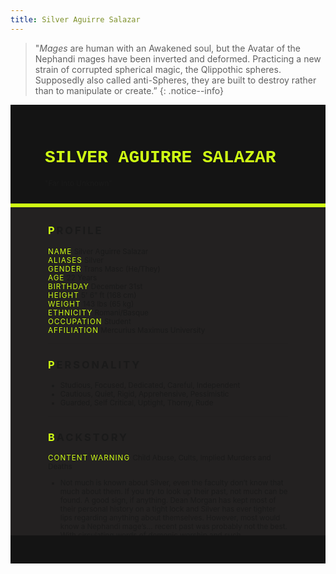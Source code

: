 ```yaml
---
title: Silver Aguirre Salazar
---
```


>  "*Mages* are human with an Awakened soul, but the Avatar of the Nephandi mages have been inverted and deformed. Practicing a new strain of corrupted spherical magic, the Qlippothic spheres. Supposedly also called anti-Spheres, they are built to destroy rather than to manipulate or create.”
{: .notice--info}

<!---------
header names
----------->

<div class="row" style="background-color:#141414; padding-top:30px; padding-left: 55px; padding-right: 55px; padding-bottom: 25px">
    <h1 style="color:#D0FF14; text-transform:uppercase; font-family:'Courier New'">Silver Aguirre Salazar</h1>
    <small>"Far Into Unknown"</small>
</div>
<div style="background-color:#D0FF14;padding:3px;"></div>
<div class="row" style="background-color:#232121; padding-top:5px; padding-left: 60px; padding-right: 60px; padding-bottom: 20px; overflow:auto; max-height:500px">

<!---------
profile
----------->

<h3 class="font-weight-bold" style="letter-spacing:3px; text-transform:uppercase">
    <span style="color:#D0FF14;">P</span>rofile
</h3>

<small>
<span class="font-weight-bold" style="color:#D0FF14;letter-spacing:1px; text-transform:uppercase">Name</span> &#09;&#09;
  Silver Aguirre Salazar<br>
<span class="font-weight-bold" style="color:#D0FF14;letter-spacing:1px; text-transform:uppercase">Aliases</span> &#09;&#09;
  Silver<br>
<span class="font-weight-bold" style="color:#D0FF14;letter-spacing:1px; text-transform:uppercase">Gender</span> &#09;&#09;
  Trans Masc (He/They)<br>
<span class="font-weight-bold" style="color:#D0FF14;letter-spacing:1px; text-transform:uppercase">Age</span> &#09;&#09;
  22 Years<br>
<span class="font-weight-bold" style="color:#D0FF14;letter-spacing:1px; text-transform:uppercase">Birthday</span> &#09;&#09;
  December 31st<br>
<span class="font-weight-bold" style="color:#D0FF14;letter-spacing:1px; text-transform:uppercase">Height</span> &#09;&#09;
  5' 6" ft (168 cm)<br>
<span class="font-weight-bold" style="color:#D0FF14;letter-spacing:1px; text-transform:uppercase">Weight</span> &#09;&#09;
  143 lbs (65 kg)<br>
<span class="font-weight-bold" style="color:#D0FF14;letter-spacing:1px; text-transform:uppercase">Ethnicity</span> &#09;&#09;
  Romani/Basque<br>
<span class="font-weight-bold" style="color:#D0FF14;letter-spacing:1px; text-transform:uppercase">Occupation</span> &#09;&#09;
  Student<br>
<span class="font-weight-bold" style="color:#D0FF14;letter-spacing:1px; text-transform:uppercase">Affiliation</span> &#09;&#09;
  Mercurius Maximus University<br>
</small>

<hr class="w-100 my-5" style="border-color:#e6d7c5;opacity:.2;">

<!---------
personality
----------->
<h3 class="font-weight-bold" style="letter-spacing:3px; text-transform:uppercase">
    <span style="color:#D0FF14;">P</span>ersonality
</h3>

<small>
<ul>
    <li>Studious, Focused, Dedicated, Careful, Independent</li>
    <li>Cautious, Quiet, Rigid, Apprehensive, Pessimistic</li>
    <li>Guarded, Self Critical, Uptight, Thorny, Rude</li>
</ul>
</small>

<hr class="w-100 my-5" style="border-color:#e6d7c5;opacity:.2;">

<!---------
backstory
----------->
<h3 class="font-weight-bold" style="letter-spacing:3px; text-transform:uppercase">
    <span style="color:#D0FF14;">B</span>ackstory
</h3>

<small>

<p><span class="font-weight-bold" style="color:#D0FF14;letter-spacing:1px; text-transform:uppercase">CONTENT WARNING </span>Child Abuse, Cults, Implied Murders and Deaths</p>

<ul>
    <li>Not much is known about Silver, even the faculty don’t know that much about them. If you try to look up their past, not much can be found. A good sign, if anything. Dean Morgan has kept most of their personal history on a tight lock and Silver has ever tighter lips regarding anything about themselves. However, most would know a Nephandi mage’s… recent past was probably not the best. With circulating words of demonic worship and such.</li>
    <li>Whispers of the Nephandis exist, of course. Generic ideas of what cult life is like, cruel and unimaginable. Manipulative and horrid. While most Nephandi worship demons, destruction and evil, Silver's cult doesn't seem that simple. The confessions confirm something much more sinister than a mere demon as their idol. Their time with the cult has not been great and they are extremely closed off regarding the subject.</li>
    <li>It depends on what others believe of the rumors, that they were from a cult in Los Angeles, that they were a killer, that they may be in cahoots with demons or even mind controlling the Dean. Most sound absurd for a student at MMU, but can it truly be outside the realm of possibility? Silver doesn’t seem to bother disputing any of the rumors.</li>
</ul>
</small>

<hr class="w-100 my-5" style="border-color:#e6d7c5;opacity:.2;">


<!---------
trivia
----------->

<h3 class="font-weight-bold" style="letter-spacing:3px; text-transform:uppercase">
    <span style="color:#D0FF14;">A</span>bilities
</h3>

<small>
<ul>
    <li><span class="font-weight-bold" style="color:#D0FF14;letter-spacing:1px;">INT:</span> 
        4 [+2]</li>
    <li><span class="font-weight-bold" style="color:#D0FF14;letter-spacing:1px;">WIT:</span> 
        1 [+0]</li>
    <li><span class="font-weight-bold" style="color:#D0FF14;letter-spacing:1px;">RES:</span> 
        4 [+2]</li>
    <li><span class="font-weight-bold" style="color:#D0FF14;letter-spacing:1px;">STR:</span> 
        2 [+1]</li>
    <li><span class="font-weight-bold" style="color:#D0FF14;letter-spacing:1px;">DEX:</span> 
        2 [+1]</li>
    <li><span class="font-weight-bold" style="color:#D0FF14;letter-spacing:1px;">STA:</span> 
        4 [+2]</li>
    <li><span class="font-weight-bold" style="color:#D0FF14;letter-spacing:1px;">CHA:</span> 
        1 [+0]</li>
    <li><span class="font-weight-bold" style="color:#D0FF14;letter-spacing:1px;">PRE:</span> 
        3 [+1]</li>
    <li><span class="font-weight-bold" style="color:#D0FF14;letter-spacing:1px;">COM:</span> 
        3 [+1]</li>
</ul>

<span class="font-weight-bold" style="color:#D0FF14;letter-spacing:1px; text-transform:uppercase">BOONS</span><br> 
<ul>
    <li><span class="font-weight-bold" style="color:#D0FF14;letter-spacing:1px;">Space and Time.</span> 
        As a bonus action, Silver may teleport to a space anywhere within their peripheral vision by ripping a hole in the fabrics of space. However, this is nullified for 1 turn if Silver takes damage in the previous round. </li>
    <li><span class="font-weight-bold" style="color:#D0FF14;letter-spacing:1px;">Gift of the Damned.</span> 
        As long as there are organic substances around Silver such as plant life or blood, he may siphon 1 HP from them to heal passively when injured. However, this increases his Resonance and makes others around him feel uncomfortable.</li>
  <li><span class="font-weight-bold" style="color:#D0FF14;letter-spacing:1px;">My Best Friend.</span> 
        When in serious danger or disadvantageous situations such as being grievously wounded, cornered or stressed, the Daemons will appear to give Silver advantage on 1 stat for as long as the situation lasts. Nullified when the situation no longer applies. </li>
</ul>

<span class="font-weight-bold" style="color:#D0FF14;letter-spacing:1px; text-transform:uppercase">BANES</span><br> 
<ul>
    <li><span class="font-weight-bold" style="color:#D0FF14;letter-spacing:1px;">Hereditary Greed.</span>  
        If Silver uses magic constantly (2 ability activations and above, excluding passive abilities) in back-to-back role play/combat, the Daemons will limit them to tier I abilities and boons for said roleplay until they rest. </li>
    <li><span class="font-weight-bold" style="color:#D0FF14;letter-spacing:1px;">Reality Bender.</span> 
        Paradox lashes back at them more dangerously due to the nature of a Nephandi's inverted Avatar. If there are sleepers present and Silver uses vulgar magic, they receive d2 damage each round. If it is a large crowd of people, they receive d4 damage each round. </li>
  <li><span class="font-weight-bold" style="color:#D0FF14;letter-spacing:1px;">Temptation's Call.</span> 
        It calls. Tempting Silver’s return, if they show even a sliver of weakness, that temptation will take the chance and strike. Hoping to drag Silver back home. During roleplays, if Silver rolls Resolve of 5 or lower, they will receive disadvantage for Resolve for the next 3 rolls. </li>
</ul>

<span class="font-weight: bold" style="color:#D0FF14;letter-spacing:1px; text-transform:uppercase">PASSIVE</span><br> 
<ul>
    <li><span class="font-weight-bold" style="color:#D0FF14;letter-spacing:1px;">Pattern Awareness.</span>  
        Enhanced magical perception, Silver is able to perceive exact spatial distance, detect organic beings, and small changes to "space" that normally can’t be perceived such as the "weight" of footsteps or movement, trails of “breathing” in Life energy, and “frayed seams” in Patterns caused by magic. </li>
</ul>

<span class="font-weight-bold" style="color:#D0FF14;letter-spacing:1px; text-transform:uppercase">PRIMARY</span><br> 
<ul>
    <li><span class="font-weight-bold" style="color:#D0FF14;letter-spacing:1px;">The Kill Zone</span>  
        Silver is quite adept at spatial control, from manipulating objects telekinetically, creating invisible kinetic forces or controlling gravity. He may sharpen the kinetic force to cut or manipulate gravitational force to make an object lighter. This ability range starts out at 5 ft and can only reach up 20 ft. It expands 5 ft each turn and if interrupted. </li>
</ul>

<span class="font-weight-bold" style="color:#D0FF14;letter-spacing:1px; text-transform:uppercase">SUPPORITVE</span><br> 
<ul>
    <li><span class="font-weight-bold" style="color:#D0FF14;letter-spacing:1px;">Viscious Web.</span>  
       Life energy is siphoned and mutated to create a goop -like substance that can harden. When a target is affected by this, this will have disadvantage on Dexterity until they forfeit 1 turn to remove the hardened goop. Outside combat, may have utility usage to create objects. </li>
</ul>
</small>

</div>
<div class="row" style="background-color:#141414; padding-top:20px; padding-left: 30px; padding-right: 30px; padding-bottom: 25px;">
    <div style="text-align: right; font-size: 16px"><a href="https://toyhou.se/11320894.-f2u-unity-v2"><i class="fa-solid fa-barcode"></i
  ></a></div>
</div>
